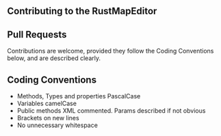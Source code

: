 ## Contributing to the RustMapEditor

## Pull Requests
Contributions are welcome, provided they follow the Coding Conventions below, and are described clearly.

## Coding Conventions

* Methods, Types and properties PascalCase
* Variables camelCase
* Public methods XML commented. Params described if not obvious
* Brackets on new lines
* No unnecessary whitespace